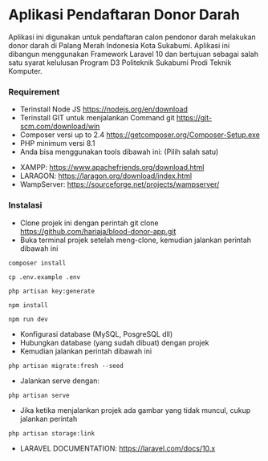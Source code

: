 # Aplikasi Pendaftaran Donor Darah

Aplikasi ini digunakan untuk pendaftaran calon pendonor darah melakukan donor darah di Palang Merah Indonesia Kota Sukabumi.
Aplikasi ini dibangun menggunakan Framework Laravel 10 dan bertujuan sebagai salah satu syarat kelulusan Program D3 Politeknik Sukabumi Prodi Teknik Komputer.

### Requirement

- Terinstall Node JS https://nodejs.org/en/download
- Terinstall GIT untuk menjalankan Command git https://git-scm.com/download/win
- Composer versi up to 2.4 https://getcomposer.org/Composer-Setup.exe
- PHP minimum versi 8.1
- Anda bisa menggunakan tools dibawah ini: (Pilih salah satu)

* XAMPP: https://www.apachefriends.org/download.html
* LARAGON: https://laragon.org/download/index.html
* WampServer: https://sourceforge.net/projects/wampserver/

### Instalasi

- Clone projek ini dengan perintah git clone https://github.com/hariaja/blood-donor-app.git
- Buka terminal projek setelah meng-clone, kemudian jalankan perintah dibawah ini

```
composer install
```

```
cp .env.example .env
```

```
php artisan key:generate
```

```
npm install
```

```
npm run dev
```

- Konfigurasi database (MySQL, PosgreSQL dll)
- Hubungkan database (yang sudah dibuat) dengan projek
- Kemudian jalankan perintah dibawah ini

```
php artisan migrate:fresh --seed
```

- Jalankan serve dengan:

```
php artisan serve
```

- Jika ketika menjalankan projek ada gambar yang tidak muncul, cukup jalankan perintah

```
php artisan storage:link
```

- LARAVEL DOCUMENTATION: https://laravel.com/docs/10.x
